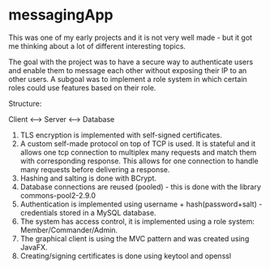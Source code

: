 # messagingApp

This was one of my early projects and it is not very well made - but it got me thinking about a lot of different interesting topics.

The goal with the project was to have a secure way to authenticate users and enable them to message each other without exposing their IP to an other users. A subgoal was to implement a role system in which certain roles could use features based on their role.

Structure:

Client <--> Server <--> Database

1. TLS encryption is implemented with self-signed certificates.
2. A custom self-made protocol on top of TCP is used. It is stateful and it allows one tcp connection to multiplex many requests and match them with corresponding response. This allows for one connection to handle many requests before delivering a response.
3. Hashing and salting is done with BCrypt.
4. Database connections are reused (pooled) - this is done with the library commons-pool2-2.9.0
5. Authentication is implemented using username + hash(password+salt) - credentials stored in a MySQL database.
6. The system has access control, it is implemented using a role system: Member/Commander/Admin.
7. The graphical client is using the MVC pattern and was created using JavaFX.
8. Creating/signing certificates is done using keytool and openssl
